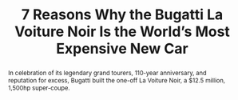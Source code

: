 ---
category: news
title: 7 Reasons Why the Bugatti La Voiture Noir Is the World’s Most Expensive New Car
abstract: In celebration of its legendary grand tourers, 110-year anniversary, and reputation for excess, Bugatti built the one-off La Voiture Noir, a $12.5 million, 1,500hp super-coupe.
publishedDateTime: 2019-03-05T08:10:05Z
sourceUrl: https://www.msn.com/en-us/autos/videos/7-reasons-why-the-bugatti-la-voiture-noir-is-the-world-s-most-expensive-new-car/vi-BBUrY8K?
type: video

provider:
  name: Motor Trend
  id: V_AA8DRt_global
tags:
  - Autos

images: 
  - url: https://img-s-msn-com.akamaized.net/tenant/amp/entityid/BBUs0LN.img
    width: 1360
    height: 765
    quality: 89
    title: Bugatti-La-Voiture-Noire-07.jpg
    attribution: 
    focalRegion:
      x1: 666
      x2: 666
      y1: 383
      y2: 383

---